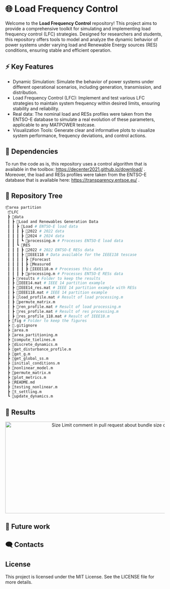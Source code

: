 
# 🌐 Load Frequency Control

[comment]: [![N|Solid](https://cldup.com/dTxpPi9lDf.thumb.png)](https://nodesource.com/products/nsolid)

Welcome to the **Load Frequency Control** repository! This project aims to provide a comprehensive toolkit for simulating and implementing load frequency control (LFC) strategies. Designed for researchers and students, this repository offers tools to model and analyze the dynamic behavior of power systems under varying load and Renewable Energy sources (RES) conditions, ensuring stable and efficient operation.


## ⚡ Key Features

- Dynamic Simulation: Simulate the behavior of power systems under different operational scenarios, including generation, transmission, and distribution.
- Load Frequency Control (LFC): Implement and test various LFC strategies to maintain system frequency within desired limits, ensuring stability and reliability.
- Real data: The nominal load and RESs profiles were taken from the ENTSO-E database to simulate a real evolution of these parameters, applicable to any MATPOWER testcase.
- Visualization Tools: Generate clear and informative plots to visualize system performance, frequency deviations, and control actions.
 
## 🧱 Dependencies

To run the code as is, this repository uses a control algorithm that is available in the toolbox: https://decenter2021.github.io/download/ . Moreover, the load and RESs profiles were taken from the ENTSO-E database that is available here: https://transparency.entsoe.eu/ .

## 🌳 Repository Tree
```bash
📦area partition
 📦LFC
 ┣ 📂data
 ┃ ┣ 📂Load and Renewables Generation Data
 ┃ ┃ ┣ 📂Load # ENTSO-E load data
 ┃ ┃ ┃ ┣ 📂2022 # 2022 data
 ┃ ┃ ┃ ┣ 📂2024 # 2024 data
 ┃ ┃ ┃ ┗ 📜processing.m # Processes ENTSO-E load data
 ┃ ┃ ┗ 📂RES
 ┃ ┃ ┃ ┣ 📂2022 # 2022 ENTSO-E RESs data
 ┃ ┃ ┃ ┣ 📂IEEE118 # Data available for the IEEE118 tescase 
 ┃ ┃ ┃ ┃ ┣ 📂Forecast
 ┃ ┃ ┃ ┃ ┣ 📂Measured
 ┃ ┃ ┃ ┃ ┣ 📜IEEE118.m # Processes this data
 ┃ ┃ ┃ ┣ 📜processing.m # Processes ENTSO-E RESs data
 ┃ ┣ 📂results # Folder to keep the results
 ┃ ┣ 📜IEEE14.mat # IEEE 14 partition example 
 ┃ ┣ 📜IEEE14_res.mat # IEEE 14 partition example with RESs
 ┃ ┣ 📜IEEE118.mat # IEEE 14 partition example 
 ┃ ┣ 📜load_profile.mat # Result of load processing.m
 ┃ ┣ 📜permute_matrix.m
 ┃ ┣ 📜ren_profile.mat # Result of load processing.m
 ┃ ┣ 📜res_profile.mat # Result of res processing.m
 ┃ ┣ 📜res_profile_118.mat # Result of IEEE18.m
 ┣ 📂fig # Folder to keep the figures
 ┣ 📜.gitignore
 ┣ 📜area.m
 ┣ 📜area_partitioning.m
 ┣ 📜compute_tielines.m
 ┣ 📜discrete_dynamics.m
 ┣ 📜get_disturbance_profile.m
 ┣ 📜get_g.m
 ┣ 📜get_global_ss.m
 ┣ 📜initial_conditions.m
 ┣ 📜nonlinear_model.m
 ┣ 📜permute_matrix.m
 ┣ 📜plot_metrics.m
 ┣ 📜README.md
 ┣ 📜testing_nonlinear.m
 ┣ 📜t_settling.m
 ┗ 📜update_dynamics.m
```
## 🧪 Results

<p align="center">
<img src="https://raw.githubusercontent.com/andresz1/size-limit-action/master/assets/pr.png](https://raw.githubusercontent.com/Tiago-Ferreira-Git/LFC/refs/heads/main/data/results/frequency_c.png)"
  alt="Size Limit comment in pull request about bundle size changes"
  width="686" height="289">
</p>

## 🚧 Future work


## 🗨️ Contacts

## License
This project is licensed under the MIT License. See the LICENSE file for more details.


